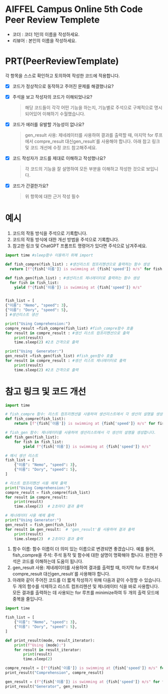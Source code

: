# AIFFEL Campus Online 5th Code Peer Review Templete
- 코더 : 코더 1인의 이름을 작성하세요.
- 리뷰어 : 본인의 이름을 작성하세요.


# PRT(PeerReviewTemplate) 
각 항목을 스스로 확인하고 토의하여 작성한 코드에 적용합니다.

- [X] 코드가 정상적으로 동작하고 주어진 문제를 해결했나요?
  
- [X] 주석을 보고 작성자의 코드가 이해되었나요?
  > 해당 코드들이 각각 어떤 기능을 하는지, 기능별로 주석으로 구체적으로 명시되어있어 이해하기 수월했습니다.
- [X] 코드가 에러를 유발할 가능성이 없나요?
  > gen_result 사용: 제네레이터를 사용하여 결과를 출력할 때, 마지막 for 루프에서 compre_result 대신gen_result`를 사용해야 합니다.
  > 아래 참고 링크 및 코드 개선에 수정 코드 참고해주세요.
- [X] 코드 작성자가 코드를 제대로 이해하고 작성했나요?
  > 각 코드의 기능을 잘 설명하여 모든 부분을 이해하고 작성한 것으로 보입니다.
- [X] 코드가 간결한가요?
  > 위 항목에 대한 근거 작성 필수

# 예시
1. 코드의 작동 방식을 주석으로 기록합니다.
2. 코드의 작동 방식에 대한 개선 방법을 주석으로 기록합니다.
3. 참고한 링크 및 ChatGPT 프롬프트 명령어가 있다면 주석으로 남겨주세요.
```python
import time #sleep함수 이용하기 위해 import

def fish_compre(fish_list) : #생선리스트 컴프리헨션으로 출력하는 함수 생성
  return [f"{fish['이름']} is swimming at {fish['speed']} m/s" for fish in fish_list]

def fish_gen(fish_list) : #생선리스트 제너레이터로 출력하는 함수 생성
  for fish in fish_list:
    yield f"{fish['이름']} is swimming at {fish['speed']} m/s"


fish_list = [
{"이름": "Nemo", "speed": 3},
{"이름": "Dory", "speed": 5},
] #생선리스트 생선

print("Using Comprehension:")
compre_result =fish_compre(fish_list) #fish_compre함수 호출
for result in compre_result : #생선 리스트 컴프리헨션으로 출력
    print(result)
    time.sleep(2) #2초 간격으로 출력

print("Using  Generator:")
gen_result =fish_gen(fish_list) #fish_gen함수 호출
for result in compre_result : #생선 리스트 제너레이터로 출력
    print(result)
    time.sleep(2) #2초 간격으로 출력
```


# 참고 링크 및 코드 개선
```python
import time

# fish_compre 함수: 리스트 컴프리헨션을 사용하여 생선리스트에서 각 생선의 설명을 생성합니다.
def fish_compre(fish_list):
    return [f"{fish['이름']} is swimming at {fish['speed']} m/s" for fish in fish_list]

# fish_gen 함수: 제너레이터를 사용하여 생선리스트에서 각 생선의 설명을 생성합니다.
def fish_gen(fish_list):
    for fish in fish_list:
        yield f"{fish['이름']} is swimming at {fish['speed']} m/s"

# 예시 생선 리스트
fish_list = [
    {"이름": "Nemo", "speed": 3},
    {"이름": "Dory", "speed": 5},
]

# 리스트 컴프리헨션 사용 예제 출력
print("Using Comprehension:")
compre_result = fish_compre(fish_list)
for result in compre_result:
    print(result)
    time.sleep(2)  # 2초마다 결과 출력

# 제너레이터 사용 예제 출력
print("Using Generator:")
gen_result = fish_gen(fish_list)
for result in gen_result:  # 'gen_result'를 사용하여 결과 출력
    print(result)
    time.sleep(2)  # 2초마다 결과 출력

```
01. 함수 이름: 함수 이름이 더 의미 있는 이름으로 변경되면 좋겠습니다. 예를 들어, fish_compre을 주석: 주석 동작 및 함수에 대한 설명이 명확해야 합니다. 완전한 주석은 코드를 이해하는데 도움이 됩니다.
02. gen_result 사용: 제네레이터를 사용하여 결과를 출력할 때, 마지막 for 루프에서 compre_result 대신gen_result`를 사용해야 합니다.
03. 아래와 같이 주어진 코드를 더 짧게 작성하기 위해 다음과 같이 수정할 수 있습니다.    
두 개의 함수를 삭제하고 리스트 컴프리헨션 및 제너레이터 식을 바로 사용합니다.  
모든 결과를 출력하는 데 사용되는 for 루프를 minimize하여 두 개의 출력 모드에 중복을 줄입니다.  



```python
import time

fish_list = [
    {"이름": "Nemo", "speed": 3},
    {"이름": "Dory", "speed": 5},
]

def print_result(mode, result_iterator):
    print(f"Using {mode}:")
    for result in result_iterator:
        print(result)
        time.sleep(2)

compre_result = [f"{fish['이름']} is swimming at {fish['speed']} m/s" for fish in fish_list]
print_result("Comprehension", compre_result)

gen_result = (f"{fish['이름']} is swimming at {fish['speed']} m/s" for fish in fish_list)
print_result("Generator", gen_result)
```
